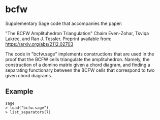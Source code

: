 # bcfw

Supplementary Sage code that accompanies the paper:

"The BCFW Amplituhedron Triangulation" 
Chaim Even-Zohar, Tsviqa Lakrec, and Ran J. Tessler.
Preprint available from: https://arxiv.org/abs/2112.02703

The code in "bcfw.sage" implements constructions that are used in the proof that the BCFW cells triangulate the amplituhedron. Namely, the construction of a domino matrix given a chord diagram, and finding a separating functionary between the BCFW cells that correspond to two given chord diagrams. 

## Example
```
sage
> load("bcfw.sage")
> list_separators(7)
```
